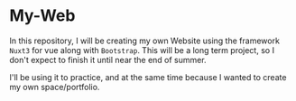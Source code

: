 # My-Web

In this repository, I will be creating my own Website using the framework `Nuxt3` for vue along with `Bootstrap`.
This will be a long term project, so I don't expect to finish it until near the end of summer. 

I'll be using it to practice, and at the same time because I wanted to create my own space/portfolio.
